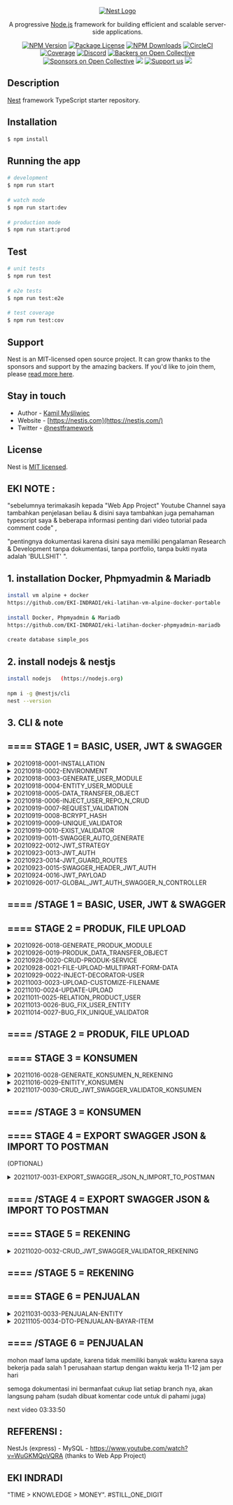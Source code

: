 <p align="center">
  <a href="http://nestjs.com/" target="blank"><img src="https://nestjs.com/img/logo_text.svg" width="320" alt="Nest Logo" /></a>
</p>

[circleci-image]: https://img.shields.io/circleci/build/github/nestjs/nest/master?token=abc123def456
[circleci-url]: https://circleci.com/gh/nestjs/nest

  <p align="center">A progressive <a href="http://nodejs.org" target="_blank">Node.js</a> framework for building efficient and scalable server-side applications.</p>
    <p align="center">
<a href="https://www.npmjs.com/~nestjscore" target="_blank"><img src="https://img.shields.io/npm/v/@nestjs/core.svg" alt="NPM Version" /></a>
<a href="https://www.npmjs.com/~nestjscore" target="_blank"><img src="https://img.shields.io/npm/l/@nestjs/core.svg" alt="Package License" /></a>
<a href="https://www.npmjs.com/~nestjscore" target="_blank"><img src="https://img.shields.io/npm/dm/@nestjs/common.svg" alt="NPM Downloads" /></a>
<a href="https://circleci.com/gh/nestjs/nest" target="_blank"><img src="https://img.shields.io/circleci/build/github/nestjs/nest/master" alt="CircleCI" /></a>
<a href="https://coveralls.io/github/nestjs/nest?branch=master" target="_blank"><img src="https://coveralls.io/repos/github/nestjs/nest/badge.svg?branch=master#9" alt="Coverage" /></a>
<a href="https://discord.gg/G7Qnnhy" target="_blank"><img src="https://img.shields.io/badge/discord-online-brightgreen.svg" alt="Discord"/></a>
<a href="https://opencollective.com/nest#backer" target="_blank"><img src="https://opencollective.com/nest/backers/badge.svg" alt="Backers on Open Collective" /></a>
<a href="https://opencollective.com/nest#sponsor" target="_blank"><img src="https://opencollective.com/nest/sponsors/badge.svg" alt="Sponsors on Open Collective" /></a>
  <a href="https://paypal.me/kamilmysliwiec" target="_blank"><img src="https://img.shields.io/badge/Donate-PayPal-ff3f59.svg"/></a>
    <a href="https://opencollective.com/nest#sponsor"  target="_blank"><img src="https://img.shields.io/badge/Support%20us-Open%20Collective-41B883.svg" alt="Support us"></a>
  <a href="https://twitter.com/nestframework" target="_blank"><img src="https://img.shields.io/twitter/follow/nestframework.svg?style=social&label=Follow"></a>
</p>
  <!--[![Backers on Open Collective](https://opencollective.com/nest/backers/badge.svg)](https://opencollective.com/nest#backer)
  [![Sponsors on Open Collective](https://opencollective.com/nest/sponsors/badge.svg)](https://opencollective.com/nest#sponsor)-->

## Description

[Nest](https://github.com/nestjs/nest) framework TypeScript starter repository.

## Installation

```bash
$ npm install
```

## Running the app

```bash
# development
$ npm run start

# watch mode
$ npm run start:dev

# production mode
$ npm run start:prod
```

## Test

```bash
# unit tests
$ npm run test

# e2e tests
$ npm run test:e2e

# test coverage
$ npm run test:cov
```

## Support

Nest is an MIT-licensed open source project. It can grow thanks to the sponsors and support by the amazing backers. If you'd like to join them, please [read more here](https://docs.nestjs.com/support).

## Stay in touch

- Author - [Kamil Myśliwiec](https://kamilmysliwiec.com)
- Website - [https://nestjs.com](https://nestjs.com/)
- Twitter - [@nestframework](https://twitter.com/nestframework)

## License

Nest is [MIT licensed](LICENSE).

##  EKI NOTE :

"sebelumnya terimakasih kepada "Web App Project" Youtube Channel saya tambahkan penjelasan beliau & disini saya tambahkan juga pemahaman typescript saya & beberapa informasi penting dari video tutorial pada comment code" ,

"pentingnya dokumentasi karena disini saya memiliki pengalaman Research & Development tanpa dokumentasi, tanpa portfolio, tanpa bukti nyata adalah 'BULLSHIT' ".

## 1. installation Docker, Phpmyadmin & Mariadb
```bash
install vm alpine + docker
https://github.com/EKI-INDRADI/eki-latihan-vm-alpine-docker-portable

install Docker, Phpmyadmin & Mariadb
https://github.com/EKI-INDRADI/eki-latihan-docker-phpmyadmin-mariadb

create database simple_pos
```

## 2. install nodejs & nestjs

```bash
install nodejs   (https://nodejs.org)

npm i -g @nestjs/cli
nest --version
```

## 3. CLI & note

## ==== STAGE 1 = BASIC, USER, JWT & SWAGGER

<details>
  <summary>20210918-0001-INSTALLATION</summary>

```bash
//001
generate project :
nest new rnd-nestjs-mysql
npm

run project :
cd rnd-nestjs-mysql
npm run start
npm run start:dev
```

</details>

<details>
  <summary>20210918-0002-ENVIRONMENT</summary>

```bash
//002
depedency injection :
npm i @nestjs/typeorm typeorm mysql2 @nestjs/config

---info
@nestjs/typeorm typeorm = https://docs.nestjs.com/recipes/sql-typeorm
mysql2 = mysql driver
@nestjs/config  = untuk config .env
---/info
```

</details>

<details>
  <summary>20210918-0003-GENERATE_USER_MODULE</summary>

```bash
//003
nest g res user
REST API
generate entry points Y

---info
nest generate resource user = generate user module https://docs.nestjs.com/recipes/crud-generator
---/info

```

</details>

<details>
  <summary>20210918-0004-ENTITY_USER_MODULE</summary>

```bash
//004
npm run start:dev
---info
npm run start:dev = untuk running project,
setelah entity selesai di buat maka pada database simple_pos akan otomatis terbuat tabel user
---/info
```

</details>

<details>
  <summary>20210918-0005-DATA_TRANSFER_OBJECT</summary>

```bash
//005
---info
data transfer object = https://docs.nestjs.com/controllers
---/info
```

</details>

<details>
  <summary>20210918-0006-INJECT_USER_REPO_N_CRUD</summary>

```bash
//006
---info
postman = https://www.postman.com/
inject repository user (entity user), agar memudahkan ketika membuat CRUD
---/info
```

</details>

<details>
  <summary>20210919-0007-REQUEST_VALIDATION</summary>

```bash
//007
npm i class-validator class-transformer
---info
informasi lebih lanjut : https://docs.nestjs.com/techniques/validation
kedua dependecy tersebut berguna untuk request validation pada API, validasi request berdasarkan class dengan memanfaatkan fungsi global middleware validationPipe
---/info
```

</details>

<details>
  <summary>20210919-0008-BCRYPT_HASH</summary>

```bash
//008
npm install -g node-gyp (perlu di install ketika npm i bcrypt , error/stuck node-pre-gyp install --fallback-to-build )
npm i bcrypt
npm i -D @types/bcrypt
---info
encryption dan hash : https://docs.nestjs.com/security/encryption-and-hashing
---/info
```

</details>

<details>
  <summary>20210919-0009-UNIQUE_VALIDATOR</summary>

```bash
//009
---info
Duplicate entry validator
pada src\user\entities\user.entity.ts :
    @Column({ unique: true })
    email: string
karena error handle yang tidak detail pada class validator,
maka diperlukanya manual duplicate validator 
---/info

nest g provider etc/validator/unique-validator

---info
nest g provider = membuat class / provider yang nantinya akan di panggil kembali (contoh digunakan untuk manual validasi unique), 
bertujuan untuk validasi jika data ditemukan maka tidak boleh dieksekusi

response :
{
    "statusCode": 400,
    "message": [
        "email admin@gmail.com sudah digunakan",
        "username admineki sudah digunakan"
    ],
    "error": "Bad Request"
}
---/info

nest g provider etc/validator/exist-validator

---info
copy dari unique-validator
---/info
```

</details>

<details>
  <summary>20210919-0010-EXIST_VALIDATOR</summary>

```bash
//010

nest g provider etc/validator/exist-validator

---info
copy dari unique-validator & rubah beberapa code, bertujuan untuk validasi jika data ditemukan maka boleh dieksekusi (contoh delete data)
response :
{
    "statusCode": 400,
    "message": [
        "id 2 tidak ditemukan"
    ],
    "error": "Bad Request"
}
---/info
```

</details>

<details>
  <summary>20210919-0011-SWAGGER_AUTO_GENERATE</summary>

```bash
//011

npm i @nestjs/swagger 
npm i swagger-ui-express

---info
openapi documentation, digunakan untuk membuat dokumentasi API, https://docs.nestjs.com/openapi/introduction ,
konfigurasi routes swagger src\main.ts
http://localhost:3000/api-docs/  ,
dan yang keren dari nestJs, ada auto generate swagger

-- auto generate swagger controller -- 
import { ApiTags } from '@nestjs/swagger';
@ApiTags('User') // AUTO GENERATE OPEN API SWAGGER  , langsung jadi dokumentasi

-- auto generate swagger property -- 
import { ApiProperty } from "@nestjs/swagger"
export class UserDto { 
    @ApiProperty() // swagger auto generate property
    @IsOptional()
    @IsExist([User, 'id'])
    id?: number  

    @ApiProperty({required:true}) // {required:true} sama aja kyk @IsNotEmpty()
    @IsString()
    @MaxLength(64)
    @MinLength(8)
    @IsNotEmpty()
    nama_user: string

    ...
    ...
}
---/info

---bug info & bug fix
disini saya menemukan bug :
  "@nestjs/swagger": "^5.0.9",
  "swagger-ui-express": "^4.1.6",
  "class-transformer": "^0.4.0",
  "class-validator": "^0.13.1",
src\user\dto\create-user.dto.ts
BUG schema swagger karena SWAGGER VS CLASS-VALIDATOR , 
kadang terjadi masalah pada @ApiProperty() (swagger) vs (class-validator) ,
BUG schema swagger tidak muncul

cara fix nya
referensi : https://github.com/nestjs/swagger/issues/459
edit nest-cli.json
{
  "collection": "@nestjs/schematics",
  "sourceRoot": "src",

  "compilerOptions": {
    "plugins": [
      {
        "name": "@nestjs/swagger/plugin"
      }
    ]
  }

}

---/bug info & bug fix
```

</details>

<details>
  <summary>20210922-0012-JWT_STRATEGY</summary>

```bash
//012
buat controller nest g crontroller <name>
buat services nest g service <name>
buat module nest g module <name>
tapi saran menggunkan resource saja agar lebih mudah

nest g res auth
REST API
generate CRUD entry points? n

npm i @nestjs/passport
npm i @nestjs/jwt
npm i passport
npm i passport-jwt
npm i -D @types/passport-jwt

buat file pada src/auth/jwt.strategy.ts

tambah .env  JWT_SECRET_KEY= 'eki-secret-key'

---info
dokumentasi :
https://docs.nestjs.com/security/authentication
https://docs.nestjs.com/security/authorization

ini digunakan (extends) dari PassportStrategy  (memodifikasinya) disesuaikan konfigurasi
---/info

```

</details>

<details>
  <summary>20210923-0013-JWT_AUTH</summary>

```bash
//013
nest g guard auth/jwt  (bawaan dari CLI codenya beberapa di hapus & di rubah)

buat dto manual auth.dto.ts
---info
setting expiresIn (waktu expired) & setting penggunaan Jwt strategy pada auth module,
login authentication & generate token
---/info

---bug info & bug fix
ada bug jika menggunakan extend UserDto, karena pada UserDto memiliki unique validator (memvalidasi jika username sama), akibatnya tidak dapat login(generate token)
---/bug info & bug fix

NOTE : pada video youtube baru menjelaskan bug fix ini pada menit 2:33:00 +
atau pada branch : 20211014-0027-BUG_FIX_UNIQUE_VALIDATOR

```

</details>

<details>
  <summary>20210923-0014-JWT_GUARD_ROUTES</summary>

```bash
//014

---info
  ----- CODE
  @Get()
  @UseGuards(JwtGuard) // melindungin request dengan JWT menggunakan Guard
  checkUserController(@Request() req) {
    ...
    ...
  ----- /CODE

  UseGuard, berfungsi untuk mengamankan routes JWT, contoh :
  ------ SESUDAH GUARD
  {
  "statusCode": 401,
  "message": "Unauthorized"
  }
  ------ /SESUDAH GUARD
---/info

---bug info & bug fix
    // ======================== ERROR 1, KETIKA NENAMBAHKAN UseGuard
    // Error: Strategy#authenticate must be overridden by subclass
    // at JwtStrategy.Strategy.authenticate (D:\_eki-latihan-nestjs-mysql\rnd-nestjs-mysql\node_modules\passport-strategy\lib\strategy.js:21:9)
    // at attempt (D:\_eki-latihan-nestjs-mysql\rnd-nestjs-mysql\node_modules\passport\lib\middleware\authenticate.js:366:16)
    // at authenticate (D:\_eki-latihan-nestjs-mysql\rnd-nestjs-mysql\node_modules\passport\lib\middleware\authenticate.js:367:7)
    // at D:\_eki-latihan-nestjs-mysql\rnd-nestjs-mysql\node_modules\@nestjs\passport\dist\auth.guard.js:91:3
    // at new Promise (<anonymous>)
    // at D:\_eki-latihan-nestjs-mysql\rnd-nestjs-mysql\node_modules\@nestjs\passport\dist\auth.guard.js:83:83
    // at JwtGuard.<anonymous> (D:\_eki-latihan-nestjs-mysql\rnd-nestjs-mysql\node_modules\@nestjs\passport\dist\auth.guard.js:49:36)
    // at Generator.next (<anonymous>)
    // at fulfilled (D:\_eki-latihan-nestjs-mysql\rnd-nestjs-mysql\node_modules\@nestjs\passport\dist\auth.guard.js:17:58)
    // at processTicksAndRejections (internal/process/task_queues.js:95:5)
    // ======================== /ERROR 1, KETIKA NENAMBAHKAN UseGuard

    // ======================== SOLUSI ERROR 1
    // pada JWT strategy (src\auth\jwt.strategy.ts), seharusnya mengambil dari passport-jwt
    // ------------ SEBELUM
    // import { Strategy } from "passport";
    // import { ExtractJwt } from "passport-jwt";
    // ------------ /SEBELUM

    //------------- SESUDAH
    // import { ExtractJwt, Strategy } from "passport-jwt";
    //------------- /SESUDAH
    // ======================== /SOLUSI ERROR 1

    // ======================== ERROR 2, import { Strategy } from "passport-jwt"; 
    //    TypeError: JwtStrategy requires a function to retrieve jwt from requests (see option jwtFromRequest)
    //    at new JwtStrategy (D:\_eki-latihan-nestjs-mysql\rnd-nestjs-mysql\node_modules\passport-jwt\lib\strategy.js:55:15)
    //    at new MixinStrategy (D:\_eki-latihan-nestjs-mysql\rnd-nestjs-mysql\node_modules\@nestjs\passport\dist\passport\passport.strategy.js:32:13)
    //    at new JwtStrategy (D:\_eki-latihan-nestjs-mysql\rnd-nestjs-mysql\src\auth\jwt.strategy.ts:14:9)
    //    at Injector.instantiateClass (D:\_eki-latihan-nestjs-mysql\rnd-nestjs-mysql\node_modules\@nestjs\core\injector\injector.js:291:19)
    //    at callback (D:\_eki-latihan-nestjs-mysql\rnd-nestjs-mysql\node_modules\@nestjs\core\injector\injector.js:43:41)
    //    at processTicksAndRejections (internal/process/task_queues.js:95:5)
    //    at Injector.resolveConstructorParams (D:\_eki-latihan-nestjs-mysql\rnd-nestjs-mysql\node_modules\@nestjs\core\injector\injector.js:119:24)
    //    at Injector.loadInstance (D:\_eki-latihan-nestjs-mysql\rnd-nestjs-mysql\node_modules\@nestjs\core\injector\injector.js:47:9)
    //    at Injector.loadProvider (D:\_eki-latihan-nestjs-mysql\rnd-nestjs-mysql\node_modules\@nestjs\core\injector\injector.js:69:9)
    //    at async Promise.all (index 4)
    // ======================== /ERROR 2, import { Strategy } from "passport-jwt"; 
            
    // ======================== SOLUSI ERROR 2
    // https://stackoverflow.com/questions/51131480/jwtstrategy-requires-a-function-to-retrieve-jwt-from-requests
    // SEBELUMNYA : // JwtFromRequest: ExtractJwt.fromAuthHeaderAsBearerToken(),  
    // SEHARUSNYA : (menggunakan j kecil)
    jwtFromRequest: ExtractJwt.fromAuthHeaderAsBearerToken(), // ini merima tokenya dari mana , kalo ini dari authorization : Bearer <token>
    // ======================== /SOLUSI ERROR 2
    
---/bug info & bug fix
```

</details>

<details>
  <summary>20210923-0015-SWAGGER_HEADER_JWT_AUTH</summary>

```bash
//015

---code
  const configSwagger = new DocumentBuilder()
  ....
  ....
    .addBearerAuth()  // karena token disini menggunakan Bearer Aeuth , ada banyak security contoh lainnya : // .addApiKey('x-access-token') // .
  ....
  ....
---/code

---info
swagger header jwt auth (swagger security), berguna untuk memasukan token pada OPEN-API (dokumentasi API) SWAGGER, untuk mengijinkan beberapa routes yang memerlukan akses token jwt,

 .addBearerAuth() mengaktifkan header jwt auth (swagger security) untuk token access , akan muncul tombol Authorize pada pojok kanan atas
---/info


---code
  @Get()
  @ApiBearerAuth() 
---/code

---info
dokumentasi https://swagger.io/docs/specification/authentication/bearer-authentication/
Authorization: Bearer <token>
ini berfungsi agar swagger tau bahwa API ini memerlukan header (Bearer token) untuk authorize routesnya (contoh gambar gembok dikanan nama routes pada controller yang diset @ApiBearerAuth() )
---/info
```

</details>

<details>
  <summary>20210924-0016-JWT_PAYLOAD</summary>

```bash
//016

silahkan di coba pada http://localhost:3000/auth 
untuk memuncukan request perlu authorization
pada swagger (masukan token pada button Authorize) 
atau
pada postman (masukan header Authorization : Bearer <token>)

---info
contoh memodifikasi JWT PAYLOAD
src\auth\jwt.strategy.ts
src\auth\auth.service.ts
src\auth\auth.controller.ts
Json Web Token memiliki fitur untuk memasukan payload data pada token nya,
nah disini payload token tersebut akan di enkripsi/hashing/encode (tergantung algoritma) 
kemudian setelah login berhasil payload tersebut akan di decode/dekripsi berupa data/object yang mana data tersebut dapat langsung digunakan kembali sesuai kebutuhan

dokumentasi jwt : https://jwt.io/
---/info
```

</details>

<details>
  <summary>20210926-0017-GLOBAL_JWT_AUTH_SWAGGER_N_CONTROLLER</summary>

```bash
//017


// AUTH USER SWAGGER :
@ApiTags('User') 
@ApiBearerAuth()  // ini aktifkan Bearer Auth untuk seluruh routes controller user (hanya swagger)
@Controller('user')

---info
// AUTH USER SWAGGER :
ini sama seperti 015 , @ApiBearerAuth() ini dapat dibuat secara spesifik dan juga sekaligus pada seluruh controller
contohnya pada user controller (hanya swagger)
---/info

// AUTH USER CONTROLLER :

@ApiTags('User')
@ApiBearerAuth()
@UseGuards(JwtGuard)  // ini aktifkan Bearer Auth untuk seluruh routes controller user (membutuhkan header Authorization : Bearer <token>)
@Controller('user')

---info
// AUTH USER CONTROLLER :
ini sama seperti 014 , @UseGuards(JwtGuard) ini dapat dibuat secara spesifik dan juga sekaligus pada seluruh controller
contohnya pada user controller  (membutuhkan header Authorization : Bearer <token>)
---/info
```

</details>

## ==== /STAGE 1 = BASIC, USER, JWT & SWAGGER

## ==== STAGE 2 = PRODUK, FILE UPLOAD

<details>
  <summary>20210926-0018-GENERATE_PRODUK_MODULE</summary>

```bash
//018
nest g res produk


---info
membuat resource produk
---/info

src\produk\entities\produk.entity.ts
    @UpdateDateColumn({ onUpdate: "CURRENT_TIMESTAMP(6)" }) 
    update_at: Date

---info
generate langsung waktu updatenya memunculkan pada object {onUpdate : value} , nanti akan otomatis keluar pada result object
---/info

src\produk\entities\produk.entity.ts
    @ManyToOne(() => User, data => data.id) // User dari User entities
    user: User // User dari User entities

---info
relasi kepada user  
ERD : produk - user
ERD : * - 1

membuat foreign key userId pada product
---/info

src\app.module.ts
      entities : [
        .....,
        Produk 
      ],
      synchronize : true 

---info
 karena adanya  synchronize : true, maka produk tabel akan otomatis digenerate di database
---/info

src\user\entities\user.entity.ts
    @OneToMany(()=>Produk, data => data.id)
    produk : Produk

---info
relasi kepada produk
ERD : user - produk
ERD : 1 - *

agar user dapat melakukan relasi pada produk  (hanya optional, lebih baik ditambahkan)
---/info


```

</details>

<details>
  <summary>20210926-0019-PRODUK_DATA_TRANSFER_OBJECT</summary>

```bash
//019
    @IsObject()
    user: UserDto
---info
setting DTO Produk,
datanya user harus object (karena relasi dari user)
pake fieldnya mengikuti object UserDto
---/info

export class CreateProdukDto extends OmitType(ProdukDto, ['id']){}
export class ProdukIdDto extends PickType(ProdukDto, ['id']){}

---info
OmitType dari swagger & buang id nya  // OmitType = buang sebagian
PickType dari swagger & hanya ambil id nya  // PickType = ambil sebagian
---/info

```

</details>

<details>
  <summary>20210928-0020-CRUD-PRODUK-SERVICE</summary>

```bash
//020
src\produk\produk.module.ts

import { Produk } from './entities/produk.entity';
import { TypeOrmModule } from '@nestjs/typeorm';

@Module({
  imports : [
    TypeOrmModule.forFeature([Produk])
  ],

---info
register entities produk pada module produk, agar entity dapat digunakan pada module produk
---/info

src\produk\produk.service.ts
src\produk\dto\update-produk.dto.ts

---info
buat services CRUD produk berdasarkan entity dan edit UpdateProdukDto
---/info

```

</details>

<details>
  <summary>20210928-0021-FILE-UPLOAD-MULTIPART-FORM-DATA</summary>

```bash
//021
npm i -D @types/multer

---info
sebelumnya menggunakan JSON konsep untuk mengeluarkan data, tetapi karena ada FILE UPLOAD ,maka perlu menggunakan 'multipart/form-data'
---/info

src\produk\produk.controller.ts
import { ...., UseInterceptors } from '@nestjs/common';
import { FileInterceptor } from '@nestjs/platform-express';
import { diskStorage } from 'multer';

@ApiTags('Produk')
@ApiBearerAuth()
@UseGuards(JwtGuard)
@Controller('produk')

...
...
...

src\produk\produk.controller.ts

  @ApiConsumes('multipart/form-data')
  @ApiBody({ type: CreateProdukDto })
  create(@Body() createProdukDto: CreateProdukDto, @UploadedFile() foto: Express.Multer.File) {
    createProdukDto.foto = foto.filename
    return this.produkService.create(createProdukDto);
  }

---info
agar swagger merubah format default (JSON) , menjadi multipart/form-data,
karena swagger ada perubahan multipart maka Request Body nya perlu disesuaikan lagi
memanfaatkan depedency multer
---/info




---bug info & bug fix

nestjs BUG Swagger (muncul data user pada swagger, padahal tidak menggunakan  @ApiProperty() )
src\produk\dto\create-produk.dto.ts
 
    @IsObject() 
    user: UserDto 


cara fix nya :
referensi : https://github.com/nestjs/swagger/issues/493
tambahkan  @ApiHideProperty()  untuk menghilangkan pada swagger (agar tidak diinput)

    @ApiHideProperty() 
    @IsObject() 
    user: UserDto 


---/bug info & bug fix

    @ApiProperty({format:'binary'})
    @IsOptional() 
    foto: string
    
---info
agar format swagger berubah untuk merubah menjadi "file upload" tambahkan {format:'binary'} (pada kondisi multipart/form-data),
sebelumnya IsString() rubah menjadi @IsOptional() karena image sudah berbentuk binary
---/info


Note :

{
    "statusCode": 400,
    "message": [
        "user must be an object"
    ],
    "error": "Bad Request"
}


Karena :

    @IsObject() 
    user: UserDto 


ini akan mengalami masalah solusinya ada pada code selanjutnya (tujuan nya agar dapat otomatis simpan data user, 
menggunakan teknologi nestjs & payload jwt)
  
```

</details>

<details>
  <summary>20210929-0022-INJECT-DECORATOR-USER</summary>

```bash
//022


{
    "statusCode": 400,
    "message": [
        "user must be an object"
    ],
    "error": "Bad Request"
}

solusinya :

nest g decorator etc/decorator/inject-user

---info
decorator InjectUser,
decorator adalah mirip sebuah function / services contoh : @ApiTags() , @Post() , @ApiBody() , dll

yang mana decorator tersebut bisa kita costum atau membuatnya,
agar produk dapat otomatis simpan data user, 
menggunakan teknologi nestjs & payload jwt
---/info

src\etc\decorator\inject-user.decorator.ts

export const InjectUser = createParamDecorator((data: any, ctx: ExecutionContext) => {
    const req = ctx.switchToHttp().getRequest()
    req.body.user = { id : req.user.id}
    return req.body
})



src\produk\produk.controller.ts
  create(@InjectUser() createProdukDto: CreateProdukDto, @UploadedFile() foto: Express.Multer.File) { // SETELAH INJECT USER
    createProdukDto.foto = foto.filename
    return this.produkService.create(createProdukDto);
  }

---info
menambahkan object user pada request (body) yang di kirim

setelah ditambahkan ketika di test maka responsenya otomatis akan inject user

{
  "barcode": "test",
  "nama_produk": "test",
  "deskripsi_produk": "test",
  "harga_beli": 111,
  "harga_jual": 110,
  "user": {
    "id": 2
  },
  "foto": "27d9b92cc2a95aceb288dac7861252cb",
  "id": 1,
  "create_at": "2021-09-28T19:11:29.644Z",
  "update_at": "2021-09-28T19:11:29.644Z"
}
---/info
  
```

</details>

<details>
  <summary>20211003-0023-UPLOAD-CUSTOMIZE-FILENAME</summary>

```bash
//023

// import { extname } from 'path/posix'; // rename 'path/posix' to 'path'
import { extname } from 'path';


 @UseInterceptors(FileInterceptor('foto', {  
    storage: diskStorage({ 
      destination: './assets/produk',
      filename: (req: any, file, cb) => {
        const fileName = [req.user.id, Date.now()].join('-') 
        let number_user_id = Number(req.user.id)
        let eki_auto_generate = new Date().getFullYear() + "-"
          + ("0" + (new Date().getMonth() + 1)).slice(-2) + "-"
          + ("0" + new Date().getDate()).slice(-2) + "-"
          + number_user_id.toString().padStart(4, '0')

        cb(null, eki_auto_generate + '.' + fileName + '.' + extname(file.originalname)) 
      }
    })
---info
- customize filename & extention file upload (multipart/form-data), karena nestjs secara default membuatfile generate yang unique tanpa ekstensi

contoh code diatas adalah cara autogenerate filename yang unique, dirubah pada function depedency multer dan memanfaatkan depedency 'path' (extname) untuk mendapatkan original filename (termasuk .)
response dari 

post file upload product :

{
  "barcode": "asdas1",
  "nama_produk": "asdas1",
  "deskripsi_produk": "asdas1",
  "harga_beli": 300,
  "harga_jual": 400,
  "user": {
    "id": 2
  },
  "foto": "2021-10-03-0002.2-1633275013383.png",
  "id": 4,
  "create_at": "2021-10-03T08:30:14.236Z",
  "update_at": "2021-10-03T08:30:14.236Z"
}

get product : 

[
....
....
  {
    "id": 4,
    "barcode": "asdas1",
    "nama_produk": "asdas1",
    "deskripsi_produk": "asdas1",
    "harga_beli": 300,
    "harga_jual": 400,
    "foto": "2021-10-03-0002.2-1633275013383.png",
    "create_at": "2021-10-03T08:30:14.236Z",
    "update_at": "2021-10-03T08:30:14.236Z"
  }
]

---/info
```

</details>


<details>
  <summary>20211010-0024-UPDATE-UPLOAD</summary>
  
```bash
//024

let number_user_id = Number(req.user.id)
let eki_auto_generate = new Date().getFullYear() 
  + ("0" + (new Date().getMonth() + 1)).slice(-2) 
  + ("0" + new Date().getDate()).slice(-2) + "-"
  + "USR" + number_user_id.toString().padStart((String(number_user_id).length > 4) ? String(number_user_id).length : 4, '0') + "-"
  + Date.now()
cb(null, eki_auto_generate + extname(file.originalname))

---info
Autogenerate product file
FILENAME : "PD20211010-USR0002-1633834448773.png"
---/info

 @Patch(':id')
//==============================COPY FROM POST CONTROLLER
  @UseInterceptors(FileInterceptor('foto', {
    storage: diskStorage({
      destination: './assets/produk',
      filename: (req: any, file, cb) => {
        let number_user_id = Number(req.user.id)
        let eki_auto_generate = "PD"
          + new Date().getFullYear()
          + ("0" + (new Date().getMonth() + 1)).slice(-2)
          + ("0" + new Date().getDate()).slice(-2) + "-"
          + "USR" + number_user_id.toString().padStart((String(number_user_id).length > 4) ? String(number_user_id).length : 4, '0') + "-"
          + Date.now()

        cb(null, eki_auto_generate + extname(file.originalname))
      }
    })
  }))
  @ApiConsumes('multipart/form-data') // agr swagger merubah format default (JSON) , menjadi multipart/form-data
  @ApiBody({ type: CreateProdukDto })
  //==============================/COPY FROM POST CONTROLLER
    update(@Param('id') id: string, @InjectUser() updateProdukDto: UpdateProdukDto, @UploadedFile() foto: Express.Multer.File) {
    if(foto){
      updateProdukDto.foto = foto.filename
    }
    return this.produkService.update(+id, updateProdukDto);
  }

---info
update file upload , pada patch id , copy post controller dan tambahkan pada controller patch
---/info

export class UpdateProdukDto extends PartialType(ProdukDto) {
    @ApiProperty()
    @IsString()
    @IsNotEmpty()
    barcode: string
}

---info
bug fix BUG FIX update menghilangkan IsUnique ,
    {
        "statusCode": 400,
        "message": [
          "barcode test sudah digunakan"
        ],
        "error": "Bad Request"
    }

---/info

```

</details>


<details>
  <summary>20211011-0025-RELATION_PRODUCT_USER</summary>
  
```bash
//025


  findAll() {
    return this.produkRepo.find({
      relations:['user'] 
    }) 
  }


---info
relasi 
product dengan user ManyToOne 

// src\produk\entities\produk.entity.ts
    @ManyToOne(() => User, data => data.id)
    user: User 
---/info

// src\user\entities\user.entity.ts
    @Column({select : false})
    password: string

---info
{select : false}

berfungsi untuk menghilangkan password pada result, ini berlaku bukan hanya pada product, tapi seluruh data yang terkait dengan user.entity
password akan hilang diresult

sebelum :
GET : http://localhost:3000/produk
[
  {
    "id": 1,
    "barcode": "test",
    "nama_produk": "test",
    "deskripsi_produk": "test",
    "harga_beli": 2400,
    "harga_jual": 2000,
    "foto": "PD20211010-USR0002-1633837916127.png",
    "create_at": "2021-09-28T19:11:29.644Z",
    "update_at": "2021-10-09T20:51:56.000Z",
    "user": {
      "id": 2,
      "nama_user": "stringst",
      "email": "string@mail.com",
      "username": "stringst",
      "password": "$2b$10$646n44TYIPip12vmm2zz9OdBJJoniOKdcHNLVkdjDgwS0TmQ1n4Qy",
      "create_at": "2021-09-26T01:28:39.072Z",
      "update_at": "2021-09-26T01:28:39.072Z"
    }
  },
  ..
  ..
]

sesudah : 
GET : http://localhost:3000/produk
[
  {
    "id": 1,
    "barcode": "test",
    "nama_produk": "test",
    "deskripsi_produk": "test",
    "harga_beli": 2400,
    "harga_jual": 2000,
    "foto": "PD20211010-USR0002-1633837916127.png",
    "create_at": "2021-09-28T19:11:29.644Z",
    "update_at": "2021-10-09T20:51:56.000Z",
    "user": {
      "id": 2,
      "nama_user": "stringst",
      "email": "string@mail.com",
      "username": "stringst",
      "create_at": "2021-09-26T01:28:39.072Z",
      "update_at": "2021-09-26T01:28:39.072Z"
    }
  },
  ..
  ..
]

sesudah :
GET : http://localhost:3000/user
[
  ..
  ..,
  {
    "id": 2,
    "nama_user": "stringst",
    "email": "string@mail.com",
    "username": "stringst",
    "create_at": "2021-09-26T01:28:39.072Z",
    "update_at": "2021-09-26T01:28:39.072Z"
  }
]


---info

---/info

```

</details>

<details>
  <summary>20211013-0026-BUG_FIX_USER_ENTITY</summary>


```bash
//026

// src\user\entities\user.entity.ts
@Column({ name: 'password', select: false })
password: string

---bug info

karena ada perubahan pada entity user , 
untuk keperluan menghilangkan password pada setiap result yang berhubungan dengan user :

@Column({ name: 'password', select: false }) 

// {select : false} atau { name: 'password', select: false } 
// sama saja (name hanya untuk set name secara spesifik)

pada fungsi 

//src\auth\auth.service.ts
let user = await this.userService.findUsername(username)  

akan memiliki mendapaatkan password (password tidak akan muncul)

//src\user\user.service.ts
const valid = this.userService.compare(password, user.password) 

akibatnya password tidak dapat di validasi

//src\user\user.service.ts
compare(plaintextPassword, hashPassword) {
    const valid = bcrypt.compareSync(plaintextPassword, hashPassword)
    return valid
}

password dekripsi tidak akan sama 

ini semua karenakan  select: false.

---/bug info

---bug fix

src\user\user.service.ts
-- sebelum
findUsername(username) {
 return this.userRepo.findOne({ username: username });
}
-- 


-- sesudah
findUsername(username) {
    return this.userRepo.createQueryBuilder('user')
      .addSelect('password').where({ username: username }).getRawOne()
}
-- 

referensi :     
- https://stackoverflow.com/questions/65870541/typeorm-nestjs-using-querybuilder
- https://github.com/typeorm/typeorm/issues/5816

---/bug fix

```

</details>


<details>
  <summary>20211014-0027-BUG_FIX_UNIQUE_VALIDATOR</summary>

ini ada branch optional (saran tetap mengikuti branch ini) sebenarnya ini sudah dibug fix dicode saya (menggunakan versi saya),
sama saja, cumaa saya tetap sampaikan dari versi video cara bug fix nya yang sedikit berbeda dengan saya.
sebenarnya masalah ini sudah ada dari branch 20210923-0013-JWT_AUTH , tetapi sudah saya bug fix di branch tersebut dan selanjutnya.

```bash

//027
1. BUG FIX AUTH_DTO keperluan untuk get token saat login agar tidak error username telah digunakan


A. src\auth\auth.dto.ts
--- sebelum BUG FIX
export class AuthDto extends PickType(UserDto,['username','password']){}
--- 
--- sesudah - OLD BUG FIX (VERSI SAYA) & NEW BUG FIX (VERSI VIDEO) = SAMA
export class AuthDto {
    @ApiProperty()
    @IsString()
    @MaxLength(32)
    @MinLength(8)
    @IsNotEmpty()
    username: string

    @ApiProperty()
    @IsString()
    @MaxLength(32)
    @MinLength(8)
    @IsNotEmpty()
    password: string
}
--- 

B. src\user\user.service.ts
--- sebelum BUG FIX
findUsername(username) {
   return this.userRepo.findOne({ username: username });
}
--- 

--- sesudah - OLD BUG FIX (VERSI SAYA)
findUsername(username) {
  return this.userRepo.createQueryBuilder('user')
    .addSelect('password').where({ username: username }).getRawOne()
}
--- 

--- sesudah - NEW BUG FIX (VERSI VIDEO)
findUsername(username) {
   return this.userRepo.findOne({ username: username }, { select: ['id', 'password'] });
}
--- 


NOTE BUG FIX USER : 

Kedua fungsi bug fix tersebut sama fungsinya tetapi untuk BUG FIX VERSI SAYA itu memanfaatkan createQueryBuilder


2. BUG FIX UPDATE PRODUCT, agar barcode tidak error telah digunakan

A1. src\etc\validator\unique-validator.ts (NEW BUG FIX (VERSI VIDEO))
--- sebelum BUG FIX
async validate(value: any, args: ValidationArguments) {
   let find = { [args.constraints[1]]: args.value }
   let check = await getConnection().getRepository(args.constraints[0]).findOne(find)
   if (check) return false // jika ada return false
   return true
}
--- 

--- sesudah - NEW BUG FIX (VERSI VIDEO)
async validate(value: any, args: ValidationArguments) {
    let find = {
        where: { [args.constraints[1]]: args.value }
    }

    if (args.object['id']){
        find.where['id'] = Not(args.object['id']) // { Not } from 'typeorm';
    }

    let check = await getConnection().getRepository(args.constraints[0]).findOne(find)
    if (check) return false // jika ada return false
    return true
}
--- 

B1. src\produk\produk.controller.ts (NEW BUG FIX (VERSI VIDEO))

--- sebelum BUG FIX
 @Patch(':id')
  @UseInterceptors(FileInterceptor('foto', {
    storage: diskStorage({
      destination: './assets/produk',
      filename: (req: any, file, cb) => {
        let number_user_id = Number(req.user.id)
        let eki_auto_generate = "PD"
          + new Date().getFullYear()
          + ("0" + (new Date().getMonth() + 1)).slice(-2)
          + ("0" + new Date().getDate()).slice(-2) + "-"
          + "USR" + number_user_id.toString().padStart((String(number_user_id).length > 4) ? String(number_user_id).length : 4, '0') + "-"
          + Date.now()
        cb(null, eki_auto_generate + extname(file.originalname))
      }
    })
  }))
  @ApiConsumes('multipart/form-data') 
  @ApiBody({ type: CreateProdukDto }) 
  
  update(@Param('id') id: string, @InjectUser() updateProdukDto: UpdateProdukDto, @UploadedFile() foto: Express.Multer.File) {
    if (foto) {
      updateProdukDto.foto = foto.filename
    }
    return this.produkService.update(+id, updateProdukDto);
  }
--- 

--- sesudah - NEW BUG FIX (VERSI VIDEO)
 @Patch(':id')
  @UseInterceptors(FileInterceptor('foto', {
    storage: diskStorage({
      destination: './assets/produk',
      filename: (req: any, file, cb) => {
        let number_user_id = Number(req.user.id)
        let eki_auto_generate = "PD"
          + new Date().getFullYear()
          + ("0" + (new Date().getMonth() + 1)).slice(-2)
          + ("0" + new Date().getDate()).slice(-2) + "-"
          + "USR" + number_user_id.toString().padStart((String(number_user_id).length > 4) ? String(number_user_id).length : 4, '0') + "-"
          + Date.now()
        cb(null, eki_auto_generate + extname(file.originalname))
      }
    })
  }))
  @ApiConsumes('multipart/form-data') 
  @ApiBody({ type: UpdateProdukDto })
  
  update(@Param('id') id: string, @InjectUser() updateProdukDto: UpdateProdukDto, @UploadedFile() foto: Express.Multer.File) {
    if (foto) {
      updateProdukDto.foto = foto.filename
    }
    return this.produkService.update(+id, updateProdukDto);
  }

--- 

C1. src\produk\dto\update-produk.dto.ts (NEW BUG FIX (VERSI VIDEO))

--- sebelum BUG FIX
export class UpdateProdukDto extends PartialType(ProdukDto) {} 
--- 

--- sesudah - NEW BUG FIX (VERSI VIDEO)
export class UpdateProdukDto extends PartialType(ProdukDto) {}  // tidak ada perubahan
---


A2. src\produk\dto\update-produk.dto.ts (OLD BUG FIX (VERSI SAYA))

--- sebelum BUG FIX
export class UpdateProdukDto extends PartialType(ProdukDto) {} 
--- 

--- sesudah - NEW BUG FIX (VERSI VIDEO)
export class UpdateProdukDto extends PartialType(ProdukDto) {
  @ApiProperty()
  @IsString()
  @IsNotEmpty()
  barcode: string
 }
---


NOTE BUG FIX PRODUCT : 

BUG FIX VERSI VIDEO (A1-B1-C1), jauh lebih baik untuk penanganan barcode,
kelebihannya parameter barcode tidak dapat di hacking / inject dari luar karena ada validasi lebih dalam untuk barcode (hanya barcode yang di perbolehkan yang jika id yang digunakan sesuai dengan barcode)

BUG FIX VERSI SAYA (A2), lebih sedikit kenapa ? 
secara logika barcode tidak mungkin dapat di rubah artinya barcode pada aplikasi akan di disable (tidak dapat di rubah), maka jika case seperti tersebut tidak perlu banyak bug fix



```

</details>


## ==== /STAGE 2 = PRODUK, FILE UPLOAD

## ==== STAGE 3 = KONSUMEN

<details>
  <summary>20211016-0028-GENERATE_KONSUMEN_N_REKENING</summary>

```bash

//028

nest g res konsumen

- rest api
- crud yes

---info
generate resource konsumen
---


nest g res rekening

- rest api
- crud yes

---info
generate resource rekening
---

```

</details>


<details>
  <summary>20211016-0029-ENITITY_KONSUMEN</summary>

```bash

//029
update src\konsumen\entities\konsuman.entity.ts
update src\app.module.ts

---info bug
NestJs BUG Entity classs name

Konsuman // (yang di generate adalah Konsumen) tetapi classnya Konsuman, entities\konsuman.entity.ts  
ini adalah kesalahan dari nest, kemungkinan karena auto checking english translate men jadi man
---

---info 
selanjutnya tabel schema konsumen akan auto generate pada databases
---

update src\user\entities\user.entity.ts
update src\konsumen\konsumen.module.ts
update src\konsumen\konsumen.service.ts

---info 
update Entity
---

```

</details>


<details>
  <summary>20211017-0030-CRUD_JWT_SWAGGER_VALIDATOR_KONSUMEN</summary>

```bash

//030
update src\konsumen\konsumen.service.ts
update src\konsumen\dto\create-konsuman.dto.ts
update src\konsumen\dto\update-konsuman.dto.ts
update src\konsumen\konsumen.controller.ts


---info 
jika error 
inject-user.decorator ....

berarti perlu login dahulu untuk dapat data user
@ApiBearerAuth() // (LOGO GEMBOK SWAGGER) perlu tambahkan di controller
@UseGuards(JwtGuard) // verifikasi token swagger (by swagger authorize)
---

update code bug fix src\konsumen\entities\konsuman.entity.ts

---info 
- sebelum -

    User: User 

- sesudah -

    user: User // bug fix user key kecil

---/info 

update code update src\konsumen\dto\create-konsuman.dto.ts

---info 
- sebelum -

    User: CreateUserDto 

- sesudah -

    user: CreateUserDto // bug fix user key kecil

---/info 


update code update src\produk\produk.controller.ts

---info 
- sebelum -

  @Delete(':id')
  remove(@Param('id') id: string) {
    return this.produkService.remove(+id);
  }

- sesudah -

  @Delete(':id')
  remove(@Param() id: ProdukIdDto) {   // agar tervalidasi
    return this.produkService.remove(id.id); // agar tervalidasi
  }

---/info 

```

</details>

## ==== /STAGE 3 = KONSUMEN

## ==== STAGE 4 = EXPORT SWAGGER JSON & IMPORT TO POSTMAN

(OPTIONAL)

<details>
  <summary>20211017-0031-EXPORT_SWAGGER_JSON_N_IMPORT_TO_POSTMAN</summary>

```bash
//031
```

```bash
--- EXPORT SWAGGER JSON 
untuk generate file  json dapat menggunakan fitur fs ,

untuk membuatnya menjadi api dengan result json :

-- CODE :
SwaggerModule.setup('api-docs', app, swaggerDocument, configCustomSwagger)
-- /CODE :

http://localhost:3000/api-docs <-- OPEN API SWAGGER 
http://localhost:3000/api-docs-json <-- untuk membuatnya menjadi JSON tinggal tambahkan '-json'

--- /EXPORT SWAGGER JSON 

```

![EXAMPLE](https://github.com/EKI-INDRADI/eki-latihan-nestjs-mysql/raw/master/EXPORT_SWAGGER_JSON.png)


```bash

--- IMPORT SWAGGER JSON  TO POSTMAN
DOWNLOAD POSTMAN : https://www.postman.com/

import -> link -> http://localhost:3000/api-docs-json -> CONTINUE -> IMPORT
--- /IMPORT SWAGGER JSON  TO POSTMAN

```

![EXAMPLE](https://github.com/EKI-INDRADI/eki-latihan-nestjs-mysql/raw/master/IMPORT_SWAGGER_JSON_TO_POSTMAN_1.png)
![EXAMPLE](https://github.com/EKI-INDRADI/eki-latihan-nestjs-mysql/raw/master/IMPORT_SWAGGER_JSON_TO_POSTMAN_2.png)
![EXAMPLE](https://github.com/EKI-INDRADI/eki-latihan-nestjs-mysql/raw/master/IMPORT_SWAGGER_JSON_TO_POSTMAN_3.png)

referensi : 
- https://github.com/nestjs/swagger/issues/158 (EXPORT SWAGGER JSON)
- https://stackoverflow.com/questions/39072216/how-to-import-swagger-apis-into-postman (IMPORT SWAGGER JSON TO POSTMAN)



</details>

## ==== /STAGE 4 = EXPORT SWAGGER JSON & IMPORT TO POSTMAN

## ==== STAGE 5 = REKENING

<details>
  <summary>20211020-0032-CRUD_JWT_SWAGGER_VALIDATOR_REKENING</summary>

```bash
/032

update src\rekening\entities\rekening.entity.ts
update src\rekening\dto\create-rekening.dto.ts
update src\user\entities\user.entity.ts
update src\app.module.ts

---info
secara otomatis tabel rekening akan terbuat
---/info

update src\rekening\dto\create-rekening.dto.ts
update src\rekening\dto\update-rekening.dto.ts
update src\rekening\rekening.module.ts
update src\rekening\rekening.service.ts

---info
membuat services crud , schema untuk swagger & validasi
---/info

update src\rekening\rekening.controller.ts

---info
membuat controller crud , jwt & swagger
---/info

Note : ini mirip seperti crud sebelumnya

```

</details>

## ==== /STAGE 5 = REKENING


## ==== STAGE 6 = PENJUALAN

<details>
  <summary>20211031-0033-PENJUALAN-ENTITY</summary>

```bash
/033

nest g res penjualan -> rest api -> yes

update src\penjualan\entities\penjualan.entity.ts
update src\app.module.ts (Penjaualn)

---info
buat tabel penjualan
---/info

buat entity manual src\penjualan\entities\penjualan-item.entity.ts
update src\app.module.ts (Penjualan_item)

---info
buat tabel penjualanItem
---/info

buat entity manual src\penjualan\entities\penjualan-bayar.entity.ts
update src\app.module.ts (Penjualan_bayar)

---info
buat tabel penjualanBayar
---/info

update src\penjualan\penjualan.module.ts

---info
Import penjualan,penjualanItem,penjualanBayar
---/info

update src\penjualan\entities\penjualan.entity.ts

@OneToMany(() => PenjualanItem, data => data.id, {cascade:true})
item: PenjualanItem[] //ini array

@OneToMany(() => PenjualanBayar, data => data.id, {cascade:true})
bayar: PenjualanBayar[] //ini array

---info
{cascade:true} == ketika penjualan ini di hapus/di update, maka secara otomatis harus memutus relasi penjualanItem dan penjualanBayar, agar tidak ter-select kembali
---/info

update src\penjualan\entities\penjualan-item.entity.ts

@ManyToOne(() => Penjualan, data => data.id, { onDelete: "CASCADE", onUpdate: "CASCADE" })
penjualan: Penjualan

---info
Aktifkan CASCADE pada penjualanItem
---/info

update src\penjualan\entities\penjualan-bayar.entity.ts

@ManyToOne(() => Penjualan, data => data.id, { onDelete: "CASCADE", onUpdate: "CASCADE" })
penjualan: Penjualan

---info
Aktifkan CASCADE pada penjualanBayar
---/info


```

</details>

<details>
  <summary>20211105-0034-DTO-PENJUALAN-BAYAR-ITEM</summary>

```bash
/034

update src\penjualan\dto\create-penjualan.dto.ts

@ApiProperty({type:KonsumenId})
@ValidateNested())
@IsObject()
konsumen: KonsumenId 

---info
@ApiProperty({type:KonsumenId}) berguna untuk :
hanya perlu konsumen id nya saja

@ValidateNested() berguna untuk :
api ini akan memvalidasi dto konsumen ( src\konsumen\dto\create-konsuman.dto.ts), 
untuk keperluan IsExist ID nya (sudah ada atau tdk)

@IsObject()
konsumen: KonsumenId  berguna untuk :
hanya ambil id nya
---/info


buat manual src\penjualan\dto\penjualan-item.dto.ts 

@ApiProperty({type:ProdukIdDto})
@IsObject()
@ValidateNested()
produk: ProdukIdDto

---info
(untuk keperluan buat dto Penjualan agar bisa buat DTO dengan Array dari penjualanItem)
---/info

    
buat manual src\penjualan\dto\penjualan-bayar.dto.ts 

@ApiProperty({ type: RekeningIdDto })
@IsObject()
@ValidateNested()
rekening: RekeningIdDto

---info
(untuk keperluan buat dto Penjualan agar bisa buat DTO dengan Array dari penjualanBayar) 
---/info



update src\penjualan\dto\create-penjualan.dto.ts

@ApiProperty({ type: [PenjualanItemDto] }) 
@IsArray()
@ValidateNested({each : true}) 
item: PenjualanItemDto[]

@ApiProperty({ type: [PenjualanBayarDto] }) 
@ValidateNested()
@ValidateNested({each : true}) 
bayar: PenjualanBayarDto[]

---info
update penjualan menggunakan DTO dari penjaualn bayar & penjualan item

@ApiProperty({ type: [PenjualanItemDto] })  berguna untuk :
keperluan untuk data berupa array, menggunakan type : [...], perlu buat DTO nya

@IsArray()
@ValidateNested({each : true}) berguna untuk :
karena array maka perlu di each true (untuk loop data) & setiap arraynya akan di validasi

item: PenjualanItemDto[] berguna untuk :
mendefinisikan array
---/info

update src\penjualan\penjualan.controller.ts
@ApiTags('Penjualan')

update src\penjualan\dto\create-penjualan.dto.ts
export class CreatePenjualanDto extends OmitType(PenjualanDto, ['id']) { }

---info
keperluan untuk check swagger schema
http://localhost:3000/api-docs
---/info

```

</details>

## ==== /STAGE 6 = PENJUALAN


mohon maaf lama update, karena tidak memiliki banyak waktu karena saya bekerja pada salah 1 perusahaan startup dengan waktu kerja 11-12 jam per hari

semoga dokumentasi ini bermanfaat cukup liat setiap branch nya, akan langsung paham (sudah dibuat komentar code untuk di pahami juga)

next video  03:33:50 
 
## REFERENSI :

NestJs (express) - MySQL - https://www.youtube.com/watch?v=WuGKMQpVQRA (thanks to Web App Project)

## EKI INDRADI

"TIME > KNOWLEDGE > MONEY". #STILL_ONE_DIGIT
